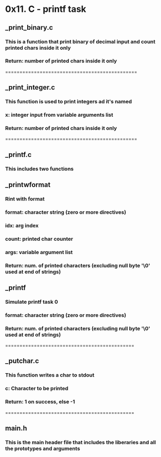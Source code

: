 # 0x11. C - printf task

## _print_binary.c 
### This is a function that print binary of decimal input and count printed chars inside it only
### Return: number of printed chars inside it only
==============================================
## _print_integer.c
### This function is used to print integers ad it's named
### x: integer input from variable arguments list
### Return: number of printed chars inside it only
==============================================
## _printf.c
### This includes two functions

## _printwformat
### Rint with format
### format: character string (zero or more directives)
### idx: arg index
### count: printed char counter
### args: variable argument list
### Return: num. of printed characters (excluding null byte '\0' used at end of strings)

## _printf
### Simulate printf task 0
### format: character string (zero or more directives)
### Return: num. of printed characters (excluding null byte '\0' used at end of strings)
=============================================
## _putchar.c
### This function writes a char to stdout
### c: Character to be printed
### Return: 1 on success, else -1
=============================================
## main.h
### This is the main header file that includes the liberaries and all the prototypes and arguments 
